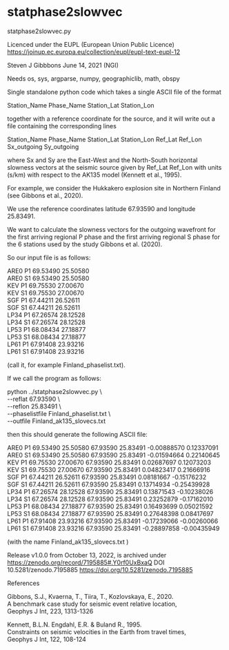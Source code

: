 # statphase2slowvec

statphase2slowvec.py

Licenced under the EUPL (European Union Public Licence)
https://joinup.ec.europa.eu/collection/eupl/eupl-text-eupl-12

Steven J Gibbbons
June 14, 2021 (NGI)

Needs os, sys, argparse, numpy, geographiclib, math, obspy

Single standalone python code which takes a single ASCII file of the format

Station_Name   Phase_Name   Station_Lat  Station_Lon

together with a reference coordinate for the source,
and it will write out a file containing the corresponding lines


Station_Name   Phase_Name   Station_Lat  Station_Lon  Ref_Lat  Ref_Lon   Sx_outgoing  Sy_outgoing

where Sx and Sy are the East-West and the North-South horizontal slowness vectors at the
seismic source given by Ref_Lat Ref_Lon with units (s/km) with respect to the AK135 model
(Kennett et al., 1995).

For example, we consider the Hukkakero explosion site in Northern Finland
(see Gibbons et al., 2020).

We use the reference coordinates
latitude 67.93590 and longitude 25.83491.

We want to calculate the slowness vectors for the outgoing wavefront for the first arriving regional P
phase and the first arriving regional S phase for the 6 stations used by the study Gibbons et al. (2020).

So our input file is as follows:

ARE0   P1   69.53490  25.50580  
ARE0   S1   69.53490  25.50580  
KEV    P1   69.75530  27.00670  
KEV    S1   69.75530  27.00670  
SGF    P1   67.44211  26.52611  
SGF    S1   67.44211  26.52611  
LP34   P1   67.26574  28.12528  
LP34   S1   67.26574  28.12528  
LP53   P1   68.08434  27.18877  
LP53   S1   68.08434  27.18877  
LP61   P1   67.91408  23.93216  
LP61   S1   67.91408  23.93216  

(call it, for example Finland_phaselist.txt).

If we call the program as follows:

python ../statphase2slowvec.py  \  
          --reflat  67.93590   \  
          --reflon  25.83491   \  
          --phaselistfile Finland_phaselist.txt   \  
          --outfile       Finland_ak135_slovecs.txt  

then this should generate the following ASCII file:  

ARE0  P1        69.53490   25.50580  67.93590   25.83491   -0.00888570    0.12337091  
ARE0  S1        69.53490   25.50580  67.93590   25.83491   -0.01594664    0.22140645  
KEV   P1        69.75530   27.00670  67.93590   25.83491    0.02687697    0.12073203  
KEV   S1        69.75530   27.00670  67.93590   25.83491    0.04823417    0.21666916  
SGF   P1        67.44211   26.52611  67.93590   25.83491    0.08181667   -0.15176232  
SGF   S1        67.44211   26.52611  67.93590   25.83491    0.13714934   -0.25439928  
LP34  P1        67.26574   28.12528  67.93590   25.83491    0.13871543   -0.10238026  
LP34  S1        67.26574   28.12528  67.93590   25.83491    0.23252879   -0.17162010  
LP53  P1        68.08434   27.18877  67.93590   25.83491    0.16493699    0.05021592  
LP53  S1        68.08434   27.18877  67.93590   25.83491    0.27648398    0.08417697  
LP61  P1        67.91408   23.93216  67.93590   25.83491   -0.17239066   -0.00260066  
LP61  S1        67.91408   23.93216  67.93590   25.83491   -0.28897858   -0.00435949  

(with the name Finland_ak135_slovecs.txt )

Release v1.0.0 from October 13, 2022, is archived under
https://zenodo.org/record/7195885#.Y0rf0UxBxaQ
DOI 10.5281/zenodo.7195885
https://doi.org/10.5281/zenodo.7195885


References  

Gibbons, S.J., Kvaerna, T., Tiira, T., Kozlovskaya, E., 2020.  
A benchmark case study for seismic event relative location,  
Geophys J Int, 223, 1313-1326  

Kennett, B.L.N. Engdahl, E.R. & Buland R., 1995.  
Constraints on seismic velocities in the Earth from travel times,  
Geophys J Int, 122, 108-124  
